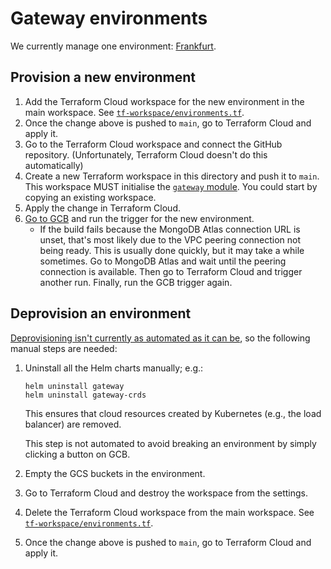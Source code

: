 # Gateway environments

We currently manage one environment: [Frankfurt](./frankfurt).

## Provision a new environment

1. Add the Terraform Cloud workspace for the new environment in the main workspace. See [`tf-workspace/environments.tf`](https://github.com/relaycorp/cloud-gateway/blob/main/tf-workspace/environments.tf).
1. Once the change above is pushed to `main`, go to Terraform Cloud and apply it.
1. Go to the Terraform Cloud workspace and connect the GitHub repository. (Unfortunately, Terraform Cloud doesn't do this automatically)
1. Create a new Terraform workspace in this directory and push it to `main`. This workspace MUST initialise the [`gateway` module](./_modules/gateway). You could start by copying an existing workspace.
1. Apply the change in Terraform Cloud.
1. [Go to GCB](https://console.cloud.google.com/cloud-build/triggers?project=relaycorp-cloud-gateway) and run the trigger for the new environment.
   - If the build fails because the MongoDB Atlas connection URL is unset, that's most likely due to the VPC peering connection not being ready. This is usually done quickly, but it may take a while sometimes. Go to MongoDB Atlas and wait until the peering connection is available. Then go to Terraform Cloud and trigger another run. Finally, run the GCB trigger again.

## Deprovision an environment

[Deprovisioning isn't currently as automated as it can be](https://github.com/relaycorp/cloud-gateway/issues/56), so the following manual steps are needed:

1. Uninstall all the Helm charts manually; e.g.:
   ```
   helm uninstall gateway
   helm uninstall gateway-crds
   ```
   
   This ensures that cloud resources created by Kubernetes (e.g., the load balancer) are removed.

   This step is not automated to avoid breaking an environment by simply clicking a button on GCB.
1. Empty the GCS buckets in the environment.
1. Go to Terraform Cloud and destroy the workspace from the settings.
1. Delete the Terraform Cloud workspace from the main workspace. See [`tf-workspace/environments.tf`](https://github.com/relaycorp/cloud-gateway/blob/main/tf-workspace/environments.tf).
1. Once the change above is pushed to `main`, go to Terraform Cloud and apply it.
